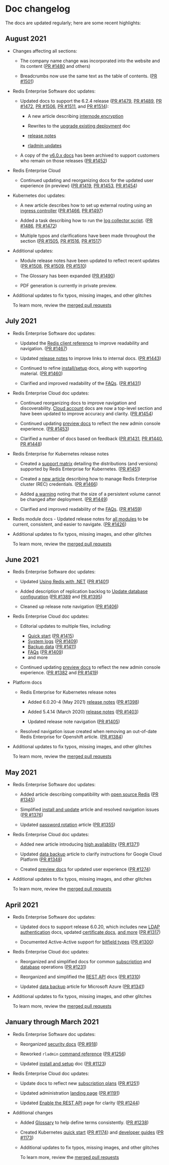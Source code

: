 # Doc changelog

The docs are updated regularly; here are some recent highlights:

## August 2021

- Changes affecting all sections:

    - The company name change was incorporated into the website and its content ([PR #1480](https://github.com/RedisLabs/redislabs-docs/pull/1480) and others)

    - Breadcrumbs now use the same text as the table of contents. ([PR #1501](https://github.com/RedisLabs/redislabs-docs/pull/1501))

- Redis Enterprise Software doc updates: 

    - Updated docs to support the 6.2.4 release ([PR #1479](https://github.com/RedisLabs/redislabs-docs/pull/1479), [PR #1489](https://github.com/RedisLabs/redislabs-docs/pull/1471), [PR #1472](https://github.com/RedisLabs/redislabs-docs/pull/1489), [PR #1506](https://github.com/RedisLabs/redislabs-docs/pull/1506), [PR #1511](https://github.com/RedisLabs/redislabs-docs/pull/1511), and [PR #1514](https://github.com/RedisLabs/redislabs-docs/pull/1514)):
    
        - A new article describing [internode encryption](https://docs.redis.com/latest/rs/security/internode-encryption/)

        - Rewrites to the [upgrade existing deployment](https://docs.redis.com/latest/rs/installing-upgrading/upgrading/) doc

        - [release notes](https://docs.redis.com/latest/rs/release-notes/rs-6-2-4-august-2021/) 

        - [rladmin updates](https://docs.redis.com/latest/rs/references/rladmin/)
        
    - A copy of the [v6.0.x docs](https://docs.redis.com/6.0/rs/) has been archived to support customers who remain on those releases ([PR #1452](https://github.com/RedisLabs/redislabs-docs/pull/1452))

- Redis Enterprise Cloud

    - Continued updating and reorganizing docs for the updated user experience (in preview) ([PR #1419](https://github.com/RedisLabs/redislabs-docs/pull/1419), [PR #1453](https://github.com/RedisLabs/redislabs-docs/pull/1453), [PR #1454](https://github.com/RedisLabs/redislabs-docs/pull/1454))

- Kubernetes doc updates:

    - A new article describes how to set up external routing using an [ingress controller](https://docs.redis.com/latest/platforms/kubernetes/tasks/set-up-ingress-controller/) ([PR #1466](https://github.com/RedisLabs/redislabs-docs/pull/1466), [PR #1497](https://github.com/RedisLabs/redislabs-docs/pull/1497))

    - Added a task describing how to run the [log collector script](https://docs.redis.com/latest/platforms/kubernetes/tasks/run-log-collector-script/).  ([PR #1486](https://github.com/RedisLabs/redislabs-docs/pull/1471), [PR #1472](https://github.com/RedisLabs/redislabs-docs/pull/1486))

    - Multiple typos and clarifications have been made throughout the section ([PR #1505](https://github.com/RedisLabs/redislabs-docs/pull/1505), [PR #1516](https://github.com/RedisLabs/redislabs-docs/pull/1516), [PR #1517](https://github.com/RedisLabs/redislabs-docs/pull/1517))

- Additional updates:

    - Module release notes have been updated to reflect recent updates ([PR #1508](https://github.com/RedisLabs/redislabs-docs/pull/1508), [PR #1509](https://github.com/RedisLabs/redislabs-docs/pull/1509), [PR #1510](https://github.com/RedisLabs/redislabs-docs/pull/1510))

    - The Glossary has been expanded ([PR #1490](https://github.com/RedisLabs/redislabs-docs/pull/1490))

    - PDF generation is currently in private preview.

- Additional updates to fix typos, missing images, and other glitches

    To learn more, review the [merged pull requests](https://github.com/RedisLabs/redislabs-docs/pulls?q=is%3Apr+merged%3A2021-08-01..2021-08-31)



## July 2021

- Redis Enterprise Software doc updates:

    - Updated the [Redis client reference](https://docs.redislabs.com/latest/rs/references/client_references/) to improve readability and navigation.  ([PR #1467](https://github.com/RedisLabs/redislabs-docs/pull/1467))

    - Updated [release notes](https://docs.redislabs.com/latest/rs/release-notes/) to improve links to internal docs. ([PR #1443](https://github.com/RedisLabs/redislabs-docs/pull/1443))

    - Continued to refine [install/setup](https://docs.redislabs.com/latest/rs/installing-upgrading/) docs, along with supporting material.
    ([PR #1460](https://github.com/RedisLabs/redislabs-docs/pull/1460))

    - Clarified and improved readability of the [FAQs](https://docs.redislabs.com/latest/rs/faqs/). ([PR #1431](https://github.com/RedisLabs/redislabs-docs/pull/1431))

- Redis Enterprise Cloud doc updates:

    - Continued reorganizing docs to improve navigation and discoverability.  [Cloud account](https://docs.redislabs.com/latest/rc/cloud-accounts/) docs are now a top-level section and have been updated to improve accuracy and clarity. ([PR #1454](https://github.com/RedisLabs/redislabs-docs/pull/1454))

    - Continued updating [preview docs](https://docs.redislabs.com/staging/release-rc-new-ui/rc/rc-quickstart/) to reflect the new admin console experience. ([PR #1453](https://github.com/RedisLabs/redislabs-docs/pull/1453))

    - Clarified a number of docs based on feedback ([PR #1431](https://github.com/RedisLabs/redislabs-docs/pull/1431), [PR #1440](https://github.com/RedisLabs/redislabs-docs/pull/1440), [PR #1448](https://github.com/RedisLabs/redislabs-docs/pull/1448))

- Redis Enterprise for Kubernetes release notes

    - Created a [support matrix](https://docs.redislabs.com/latest/platforms/kubernetes/reference/supported_k8s_distributions/) detailing the distributions (and versions) supported by Redis Enterprise for Kubernetes.  ([PR #1451](https://github.com/RedisLabs/redislabs-docs/pull/1451))

    - Created a [new article](https://docs.redislabs.com/latest/platforms/kubernetes/concepts/manage_rec_credentials/) describing how to manage Redis Enterprise cluster (REC) credentials.  ([PR #1466](https://github.com/RedisLabs/redislabs-docs/pull/1466))

    - Added [a warning](https://docs.redislabs.com/latest/platforms/kubernetes/concepts/persistent-volumes/) noting that the size of a persistent volume cannot be changed after deployment.  ([PR #1449](https://github.com/RedisLabs/redislabs-docs/pull/1449))
    
    - Clarified and improved readability of the [FAQs](https://docs.redislabs.com/latest/platforms/faqs/). ([PR #1459](https://github.com/RedisLabs/redislabs-docs/pull/1459))

- Redis module docs - Updated release notes for [all modules](https://docs.redislabs.com/latest/modules/) to be current, consistent, and easier to navigate. ([PR #1426](https://github.com/RedisLabs/redislabs-docs/pull/1426))

- Additional updates to fix typos, missing images, and other glitches

    To learn more, review the [merged pull requests](https://github.com/RedisLabs/redislabs-docs/pulls?q=is%3Apr+merged%3A2021-07-01..2021-07-31)

## June 2021

- Redis Enterprise Software doc updates:

    - Updated [Using Redis with .NET](https://docs.redislabs.com/latest/rs/references/client_references/client_csharp/)  ([PR #1401](https://github.com/RedisLabs/redislabs-docs/pull/1401))

    - Added description of replication backlog to [Update database configuration](https://docs.redislabs.com/latest/rs/administering/database-operations/updating-configurations/) ([PR #1389](https://github.com/RedisLabs/redislabs-docs/pull/1389) and [PR #1395](https://github.com/RedisLabs/redislabs-docs/pull/1395))

    - Cleaned up release note navigation ([PR #1406](https://github.com/RedisLabs/redislabs-docs/pull/1406))

- Redis Enterprise Cloud doc updates:

    - Editorial updates to multiple files, including:
    
         - [Quick start]() ([PR #1415](https://github.com/RedisLabs/redislabs-docs/pull/1415))
         - [System logs]() ([PR #1409](https://github.com/RedisLabs/redislabs-docs/pull/1409))
         - [Backup data](https://docs.redislabs.com/latest/rc/databases/back-up-data/)  ([PR #1411](https://github.com/RedisLabs/redislabs-docs/pull/1411))
         - [FAQs](https://docs.redislabs.com/latest/rc/faqs/) ([PR #1409](https://github.com/RedisLabs/redislabs-docs/pull/1409))
         - and more

    - Continued updating [preview docs](https://docs.redislabs.com/staging/release-rc-new-ui/rc/rc-quickstart/) to reflect the new admin console experience. ([PR #1382](https://github.com/RedisLabs/redislabs-docs/pull/1382) and [PR #1419](https://github.com/RedisLabs/redislabs-docs/pull/1419))

- Platform docs

    - Redis Enterprise for Kubernetes release notes
    
        - Added 6.0.20-4 (May 2021) [release notes](https://docs.redislabs.com/latest/platforms/release-notes/k8s-6-0-20-4-2021-05/) ([PR #1398](https://github.com/RedisLabs/redislabs-docs/pull/1398))
        
        - Added 5.4.14 (March 2020) [release notes](https://docs.redislabs.com/latest/platforms/release-notes/k8s-5-4-14-2-2020-03/) ([PR #1403](https://github.com/RedisLabs/redislabs-docs/pull/1403))

        - Updated release note navigation ([PR #1405](https://github.com/RedisLabs/redislabs-docs/pull/1405))

    - Resolved navigation issue created when removing an out-of-date Redis Enterprise for Openshift article. ([PR #1384](https://github.com/RedisLabs/redislabs-docs/pull/1384))

- Additional updates to fix typos, missing images, and other glitches

    To learn more, review the [merged pull requests](https://github.com/RedisLabs/redislabs-docs/pulls?q=is%3Apr+merged%3A2021-06-01..2021-06-30)


## May 2021

- Redis Enterprise Software doc updates:

    - Added article describing compatibility with [open source Redis](https://docs.redislabs.com/latest/rs/concepts/compatibility/) ([PR #1345](https://github.com/RedisLabs/redislabs-docs/pull/1345))

    - Simplified [install and update](https://docs.redislabs.com/latest/rs/installing-upgrading/) article and resolved navigation issues ([PR #1376](https://github.com/RedisLabs/redislabs-docs/pull/1376))

    - Updated [password rotation](https://docs.redislabs.com/latest/rs/administering/access-control/password-rotation/) article ([PR #1355](https://github.com/RedisLabs/redislabs-docs/pull/1355))

- Redis Enterprise Cloud doc updates:

    - Added new article introducing [high availability](https://docs.redislabs.com/latest/rc/databases/high-availability/) ([PR #1371](https://github.com/RedisLabs/redislabs-docs/pull/1371))

    - Updated [data backup](https://docs.redislabs.com/latest/rc/databases/back-up-data/) article to clarify instructions for Google Cloud Platform ([PR #1348](https://github.com/RedisLabs/redislabs-docs/pull/1348)) 

    - Created [preview docs](https://docs.redislabs.com/staging/release-rc-new-ui/rc/rc-quickstart/) for updated user experience ([PR #1274](https://github.com/RedisLabs/redislabs-docs/pull/1371))

- Additional updates to fix typos, missing images, and other glitches

    To learn more, review the [merged pull requests](https://github.com/RedisLabs/redislabs-docs/pulls?q=is%3Apr+merged%3A2021-05-01..2021-05-31)

## April 2021

- Redis Enterprise Software doc updates:

    - Updated docs to support release 6.0.20, which includes new [LDAP authentication](https://docs.redislabs.com/latest/rs/security/ldap/) docs, updated [certificate docs](https://docs.redislabs.com/latest/rs/security/admin-console-security/encryption/), [and more](https://docs.redislabs.com/latest/rs/release-notes/rs-6-0-20-april-2021/) ([PR #1317](https://github.com/RedisLabs/redislabs-docs/pull/1317))

    - Documented Active-Active support for [bitfield types](https://docs.redislabs.com/latest/rs/references/developing-for-active-active/developing-strings-active-active/) ([PR #1300](https://github.com/RedisLabs/redislabs-docs/pull/1300))

- Redis Enterprise Cloud doc updates:

    - Reorganized and simplified docs for common [subscription](https://docs.redislabs.com/latest/rc/subscriptions/) and [database](https://docs.redislabs.com/latest/rc/databases/) operations ([PR #1231](https://github.com/RedisLabs/redislabs-docs/pull/1231))

    - Reorganized and simplified the [REST API](https://docs.redislabs.com/latest/rc/api/) docs ([PR #1310](https://github.com/RedisLabs/redislabs-docs/pull/1310))

    - Updated [data backup](https://docs.redislabs.com/latest/rc/databases/back-up-data/) article for Microsoft Azure ([PR #1341](https://github.com/RedisLabs/redislabs-docs/pull/1341))

- Additional updates to fix typos, missing images, and other glitches

    To learn more, review the [merged pull requests](https://github.com/RedisLabs/redislabs-docs/pulls?q=is%3Apr+merged%3A2021-04-01..2021-04-30)


## January through March 2021

- Redis Enterprise Software doc updates:

    - Reorganized [security docs](https://docs.redislabs.com/latest/rs/security/) ([PR #918](https://github.com/RedisLabs/redislabs-docs/pull/918))

    - Reworked `rladmin` [command reference](https://docs.redislabs.com/latest/rs/references/rladmin/) ([PR #1256](https://github.com/RedisLabs/redislabs-docs/pull/1256))

    - Updated [install and setup](https://docs.redislabs.com/latest/rs/installing-upgrading/) doc ([PR #1123](https://github.com/RedisLabs/redislabs-docs/pull/1123))

- Redis Enterprise Cloud doc updates:

    - Update docs to reflect new [subscription plans](https://docs.redislabs.com/latest/rc/subscriptions/) ([PR #1251](https://github.com/RedisLabs/redislabs-docs/pull/1251))

    - Updated administration [landing page](https://docs.redislabs.com/latest/rc/administration/) ([PR #1191](https://github.com/RedisLabs/redislabs-docs/pull/1191))

    - Updated [Enable the REST API](https://docs.redislabs.com/latest/rc/api/get-started/enable-the-api/) page for clarity ([PR #1244](https://github.com/RedisLabs/redislabs-docs/pull/1244))

- Additional changes

    - Added [Glossary](https://docs.redislabs.com/latest/glossary/) to help define terms consistently.  ([PR #1238](https://github.com/RedisLabs/redislabs-docs/pull/1238/))

    - Created Kubernetes [quick start](https://docs.redislabs.com/latest/platforms/kubernetes/getting-started/quick-start/) ([PR #1174](https://github.com/RedisLabs/redislabs-docs/pull/1174)) and [developer guides](https://docs.redislabs.com/latest/platforms/kubernetes/tasks/) ([PR #1173](https://github.com/RedisLabs/redislabs-docs/pull/1173))

    - Additional  updates to fix typos, missing images, and other glitches

        To learn more, review the [merged pull requests](https://github.com/RedisLabs/redislabs-docs/pulls?q=is%3Apr+merged%3A2021-01-01..2021-03-31)


